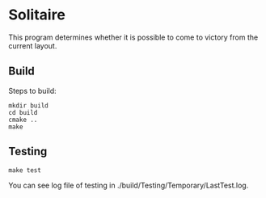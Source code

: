 # Solitaire
This program determines whether it is possible to come to victory from the current layout.

## Build

Steps to build:
```
mkdir build
cd build
cmake ..
make
```
## Testing

```
make test
```
You can see log file of testing in ./build/Testing/Temporary/LastTest.log.

